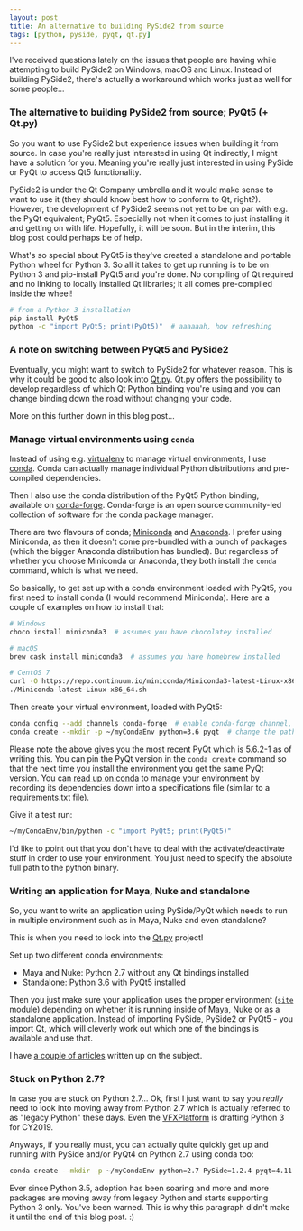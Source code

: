 ```yaml
---
layout: post
title: An alternative to building PySide2 from source
tags: [python, pyside, pyqt, qt.py]
---
```


I've received questions lately on the issues that people are having while attempting to build PySide2 on Windows, macOS and Linux. Instead of building PySide2, there's actually a workaround which works just as well for some people...

<!--more-->

### The alternative to building PySide2 from source; PyQt5 (+ Qt.py)

So you want to use PySide2 but experience issues when building it from source. In case you're really just interested in using Qt indirectly, I might have a solution for you. Meaning you're really just interested in using PySide or PyQt to access Qt5 functionality.

PySide2 is under the Qt Company umbrella and it would make sense to want to use it (they should know best how to conform to Qt, right?). However, the development of PySide2 seems not yet to be on par with e.g. the PyQt equivalent; PyQt5. Especially not when it comes to just installing it and getting on with life. Hopefully, it will be soon. But in the interim, this blog post could perhaps be of help.

What's so special about PyQt5 is they've created a standalone and portable Python wheel for Python 3. So all it takes to get up running is to be on Python 3 and pip-install PyQt5 and you're done. No compiling of Qt required and no linking to locally installed Qt libraries; it all comes pre-compiled inside the wheel!

```bash
# from a Python 3 installation
pip install PyQt5
python -c "import PyQt5; print(PyQt5)"  # aaaaaah, how refreshing
```

### A note on switching between PyQt5 and PySide2

Eventually, you might want to switch to PySide2 for whatever reason. This is why it could be good to also look into [Qt.py](https://github.com/mottosso/Qt.py). Qt.py offers the possibility to develop regardless of which Qt Python binding you're using and you can change binding down the road without changing your code.

More on this further down in this blog post...


### Manage virtual environments using `conda`

Instead of using e.g. [virtualenv](https://virtualenv.pypa.io/en/stable/) to manage virtual environments, I use [conda](https://conda.io/docs/using/). Conda can actually manage individual Python distributions and pre-compiled dependencies.

Then I also use the conda distribution of the PyQt5 Python binding, available on [conda-forge](https://conda-forge.github.io). Conda-forge is an open source community-led collection of software for the conda package manager.

There are two flavours of conda; [Miniconda](https://conda.io/miniconda.html) and [Anaconda](https://anaconda.org). I prefer using Miniconda, as then it doesn't come pre-bundled with a bunch of packages (which the bigger Anaconda distribution has bundled). But regardless of whether you choose Miniconda or Anaconda, they both install the `conda` command, which is what we need.

So basically, to get set up with a conda environment loaded with PyQt5, you first need to install conda (I would recommend Miniconda). Here are a couple of examples on how to install that:

```bash
# Windows
choco install miniconda3  # assumes you have chocolatey installed

# macOS
brew cask install miniconda3  # assumes you have homebrew installed

# CentOS 7
curl -O https://repo.continuum.io/miniconda/Miniconda3-latest-Linux-x86_64.sh
./Miniconda-latest-Linux-x86_64.sh
```

Then create your virtual environment, loaded with PyQt5:

```bash
conda config --add channels conda-forge  # enable conda-forge channel, which contains the PyQt5 distributions
conda create --mkdir -p ~/myCondaEnv python=3.6 pyqt  # change the path into where you want your Python env
```

Please note the above gives you the most recent PyQt which is 5.6.2-1 as of writing this. You can pin the PyQt version in the `conda create` command so that the next time you install the environment you get the same PyQt version. You can [read up on conda](https://conda.io/docs/using/) to manage your environment by recording its dependencies down into a specifications file (similar to a requirements.txt file).

Give it a test run:

```bash
~/myCondaEnv/bin/python -c "import PyQt5; print(PyQt5)"
```

I'd like to point out that you don't have to deal with the activate/deactivate stuff in order to use your environment. You just need to specify the absolute full path to the python binary.


### 


### Writing an application for Maya, Nuke and standalone

So, you want to write an application using PySide/PyQt which needs to run in multiple environment such as in Maya, Nuke and even standalone?

This is when you need to look into the [Qt.py](https://github.com/mottosso/Qt.py) project!

Set up two different conda environments:

- Maya and Nuke: Python 2.7 without any Qt bindings installed
- Standalone: Python 3.6 with PyQt5 installed

Then you just make sure your application uses the proper environment ([`site`](https://docs.python.org/3/library/site.html) module) depending on whether it is running inside of Maya, Nuke or as a standalone application. Instead of importing PySide, PySide2 or PyQt5 - you import Qt, which will cleverly work out which one of the bindings is available and use that.

I have [a couple of articles](https://fredrikaverpil.github.io/blog/tag/qtpy/) written up on the subject.


### Stuck on Python 2.7?

In case you are stuck on Python 2.7... Ok, first I just want to say you *really* need to look into moving away from Python 2.7 which is actually referred to as "legacy Python" these days. Even the [VFXPlatform](https://www.vfxplatform.com) is drafting Python 3 for CY2019.

Anyways, if you really must, you can actually quite quickly get up and running with PySide and/or PyQt4 on Python 2.7 using conda too:

```bash
conda create --mkdir -p ~/myCondaEnv python=2.7 PySide=1.2.4 pyqt=4.11.4
```

Ever since Python 3.5, adoption has been soaring and more and more packages are moving away from legacy Python and starts supporting Python 3 only. You've been warned. This is why this paragraph didn't make it until the end of this blog post. :)
